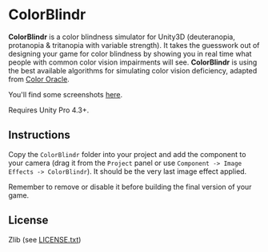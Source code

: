 ColorBlindr
===========

**ColorBlindr** is a color blindness simulator for Unity3D (deuteranopia, protanopia & tritanopia with variable strength). It takes the guesswork out of designing your game for color blindness by showing you in real time what people with common color vision impairments will see. **ColorBlindr** is using the best available algorithms for simulating color vision deficiency, adapted from [Color Oracle](http://colororacle.org/).

You'll find some screenshots [here](http://imgur.com/a/uunaS#0).

Requires Unity Pro 4.3+.

Instructions
------------

Copy the `ColorBlindr` folder into your project and add the component to your camera (drag it from the `Project` panel or use `Component -> Image Effects -> ColorBlindr`). It should be the very last image effect applied.

Remember to remove or disable it before building the final version of your game.

License
-------

Zlib (see [LICENSE.txt](LICENSE.txt))
